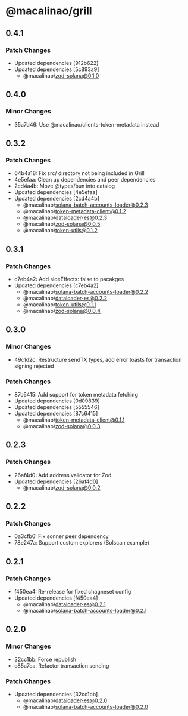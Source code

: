 # @macalinao/grill

## 0.4.1

### Patch Changes

- Updated dependencies [912b622]
- Updated dependencies [5c893a9]
  - @macalinao/zod-solana@0.1.0

## 0.4.0

### Minor Changes

- 35a7d46: Use @macalinao/clients-token-metadata instead

## 0.3.2

### Patch Changes

- 64b4a18: Fix src/ directory not being included in Grill
- 4e5efaa: Clean up dependencies and peer dependencies
- 2cd4a4b: Move @types/bun into catalog
- Updated dependencies [4e5efaa]
- Updated dependencies [2cd4a4b]
  - @macalinao/solana-batch-accounts-loader@0.2.3
  - @macalinao/token-metadata-client@0.1.2
  - @macalinao/dataloader-es@0.2.3
  - @macalinao/zod-solana@0.0.5
  - @macalinao/token-utils@0.1.2

## 0.3.1

### Patch Changes

- c7eb4a2: Add sideEffects: false to pacakges
- Updated dependencies [c7eb4a2]
  - @macalinao/solana-batch-accounts-loader@0.2.2
  - @macalinao/dataloader-es@0.2.2
  - @macalinao/token-utils@0.1.1
  - @macalinao/zod-solana@0.0.4

## 0.3.0

### Minor Changes

- 49c1d2c: Restructure sendTX types, add error toasts for transaction signing rejected

### Patch Changes

- 87c6415: Add support for token metadata fetching
- Updated dependencies [0d09839]
- Updated dependencies [5555546]
- Updated dependencies [87c6415]
  - @macalinao/token-metadata-client@0.1.1
  - @macalinao/zod-solana@0.0.3

## 0.2.3

### Patch Changes

- 26af4d0: Add address validator for Zod
- Updated dependencies [26af4d0]
  - @macalinao/zod-solana@0.0.2

## 0.2.2

### Patch Changes

- 0a3cfb6: Fix sonner peer dependency
- 78e247a: Support custom explorers (Solscan example)

## 0.2.1

### Patch Changes

- f450ea4: Re-release for fixed chagneset config
- Updated dependencies [f450ea4]
  - @macalinao/dataloader-es@0.2.1
  - @macalinao/solana-batch-accounts-loader@0.2.1

## 0.2.0

### Minor Changes

- 32cc1bb: Force republish
- c85a7ca: Refactor transaction sending

### Patch Changes

- Updated dependencies [32cc1bb]
  - @macalinao/dataloader-es@0.2.0
  - @macalinao/solana-batch-accounts-loader@0.2.0
